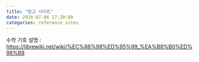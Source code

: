 ```yaml
---
title: "참고 사이트"
date: 2020-07-06 17:20:00
categories: reference sites
---
```

수학 기호 설명 : https://librewiki.net/wiki/%EC%88%98%ED%95%99_%EA%B8%B0%ED%98%B8
